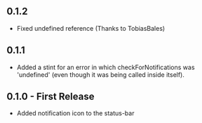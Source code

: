 ## 0.1.2
* Fixed undefined reference (Thanks to TobiasBales)

## 0.1.1
* Added a stint for an error in which checkForNotifications was 'undefined' (even though it was being called inside itself).

## 0.1.0 - First Release
* Added notification icon to the status-bar

